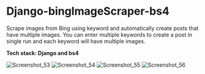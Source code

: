 # Django-bingImageScraper-bs4
Scrape images from Bing using keyword and automatically create posts that have multiple images. You can enter multiple keywords to create a post in single run and each keyword will have multiple images.

**Tech stack: Django and bs4**

![Screenshot_53](https://user-images.githubusercontent.com/67745986/210728113-32331114-0df5-4f5d-808c-d8ed62e32698.png)
![Screenshot_54](https://user-images.githubusercontent.com/67745986/210728130-76d81ed9-c6c0-4739-9f9b-dfbad732a293.png)
![Screenshot_55](https://user-images.githubusercontent.com/67745986/210728137-1d4a577b-a403-4bf2-838b-73de45532500.png)
![Screenshot_56](https://user-images.githubusercontent.com/67745986/210728158-e9c130ca-40d4-4dd9-9b74-e44c24f30771.png)
